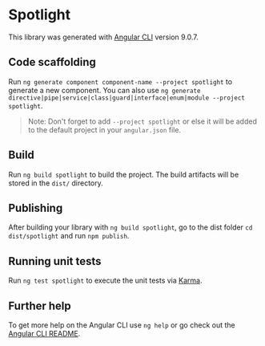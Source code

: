 # Spotlight

This library was generated with [Angular CLI](https://github.com/angular/angular-cli) version 9.0.7.

## Code scaffolding

Run `ng generate component component-name --project spotlight` to generate a new component. You can also use `ng generate directive|pipe|service|class|guard|interface|enum|module --project spotlight`.
> Note: Don't forget to add `--project spotlight` or else it will be added to the default project in your `angular.json` file. 

## Build

Run `ng build spotlight` to build the project. The build artifacts will be stored in the `dist/` directory.

## Publishing

After building your library with `ng build spotlight`, go to the dist folder `cd dist/spotlight` and run `npm publish`.

## Running unit tests

Run `ng test spotlight` to execute the unit tests via [Karma](https://karma-runner.github.io).

## Further help

To get more help on the Angular CLI use `ng help` or go check out the [Angular CLI README](https://github.com/angular/angular-cli/blob/master/README.md).

